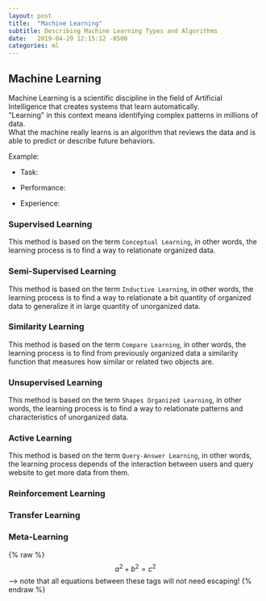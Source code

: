 ```yaml
---
layout: post
title:  "Machine Learning"
subtitle: Describing Machine Learning Types and Algorithms
date:   2019-04-20 12:15:12 -0500
categories: ml
---
```


## Machine Learning

Machine Learning is a scientific discipline in the field of Artificial Intelligence that creates systems that learn automatically.  
"Learning" in this context means identifying complex patterns in millions of data.  
What the machine really learns is an algorithm that reviews the data and is able to predict or describe future behaviors.

Example:



* Task:

* Performance:

* Experience: 

### Supervised Learning

This method is based on the term `Conceptual Learning`, in other words, the learning process is to find a way to relationate organized data.

### Semi-Supervised Learning

This method is based on the term `Inductive Learning`, in other words, the learning process is to find a way to relationate a bit quantity of organized data to generalize it in large quantity of unorganized data.

### Similarity Learning

This method is based on the term `Compare Learning`, in other words, the learning process is to find from previously organized data a similarity function that measures how similar or related two objects are.

### Unsupervised Learning

This method is based on the term `Shapes Organized Learning`, in other words, the learning process is to find a way to relationate patterns and characteristics of unorganized data.

### Active Learning

This method is based on the term `Query-Answer Learning`, in other words, the learning process depends of the interaction between users and query website to get more data from them.

### Reinforcement Learning

### Transfer Learning

### Meta-Learning


{% raw %}
  $$
    a^2 + b^2 = c^2
  $$
  --> note that all equations between these tags will not need escaping! 
{% endraw %}
